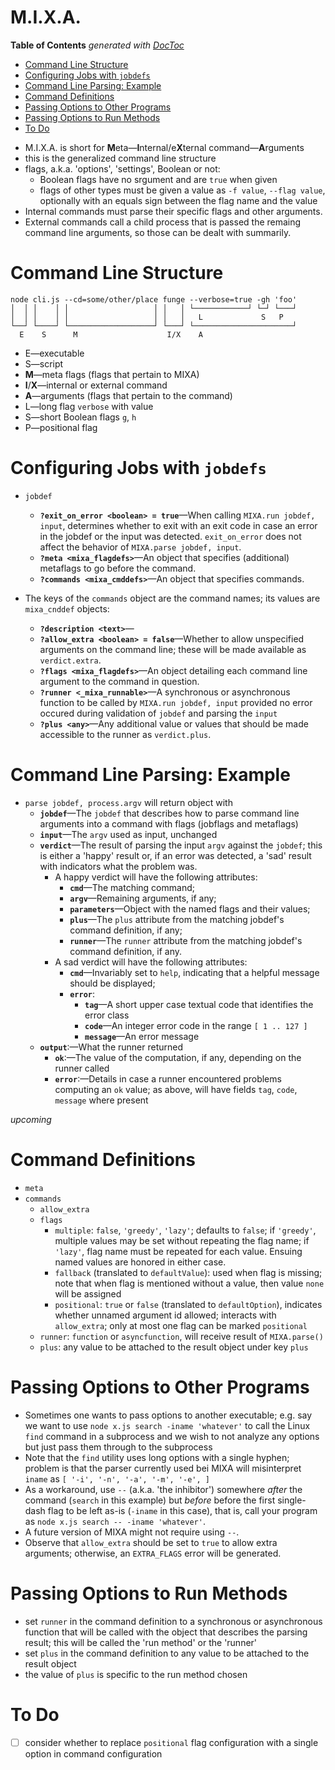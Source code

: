

# M.I.X.A.

<!-- START doctoc generated TOC please keep comment here to allow auto update -->
<!-- DON'T EDIT THIS SECTION, INSTEAD RE-RUN doctoc TO UPDATE -->
**Table of Contents**  *generated with [DocToc](https://github.com/thlorenz/doctoc)*

- [Command Line Structure](#command-line-structure)
- [Configuring Jobs with `jobdefs`](#configuring-jobs-with-jobdefs)
- [Command Line Parsing: Example](#command-line-parsing-example)
- [Command Definitions](#command-definitions)
- [Passing Options to Other Programs](#passing-options-to-other-programs)
- [Passing Options to Run Methods](#passing-options-to-run-methods)
- [To Do](#to-do)

<!-- END doctoc generated TOC please keep comment here to allow auto update -->

* M.I.X.A. is short for **M**eta—**I**nternal/e**X**ternal command—**A**rguments
* this is the generalized command line structure
* flags, a.k.a. 'options', 'settings', Boolean or not:
  * Boolean flags have no srgument and are `true` when given
  * flags of other types must be given a value as `-f value`, `--flag value`, optionally with an equals sign
    between the flag name and the value
* Internal commands must parse their specific flags and other arguments.
* External commands call a child process that is passed the remaing command line arguments, so those can be
  dealt with summarily.

# Command Line Structure

```
node cli.js --cd=some/other/place funge --verbose=true -gh 'foo'
│  │ │    │ │                   │ │   │ └────────────┘ └─┘ └───┘
│  │ │    │ │                   │ │   │   L             S   P
└──┘ └────┘ └───────────────────┘ └───┘ └──────────────────────┘
  E    S      M                    I/X    A
```

* E—executable
* S—script
* **M**—meta flags (flags that pertain to MIXA)
* **I**/**X**—internal or external command
* **A**—arguments (flags that pertain to the command)
* L—long flag `verbose` with value
* S—short Boolean flags `g`, `h`
* P—positional flag

# Configuring Jobs with `jobdefs`

* `jobdef`
  * **`?exit_on_error <boolean> = true`**—When calling `MIXA.run jobdef, input`, determines whether to exit
    with an exit code in case an error in the jobdef or the input was detected. `exit_on_error` does not
    affect the behavior of `MIXA.parse jobdef, input`.
  * **`?meta <mixa_flagdefs>`**—An object that specifies (additional) metaflags to go before the command.
  * **`?commands <mixa_cmddefs>`**—An object that specifies commands.

* The keys of the `commands` object are the command names; its values are `mixa_cnddef` objects:
  * **`?description <text>`**—
  * **`?allow_extra <boolean> = false`**—Whether to allow unspecified arguments on the command line; these
    will be made available as `verdict.extra`.
  * **`?flags <mixa_flagdefs>`**—An object detailing each command line argument to the command in question.
  * **`?runner <_mixa_runnable>`**—A synchronous or asynchronous function to be called by `MIXA.run jobdef,
    input` provided no error occured during validation of `jobdef` and parsing the `input`
  * **`?plus <any>`**—Any additional value or values that should be made accessible to the runner as
    `verdict.plus`.

# Command Line Parsing: Example

* `parse jobdef, process.argv` will return object with
  * **`jobdef`**—The `jobdef` that describes how to parse command line arguments into a command with
    flags (jobflags and metaflags)
  * **`input`**—The `argv` used as input, unchanged
  * **`verdict`**—The result of parsing the input `argv` against the `jobdef`; this is either a 'happy'
    result or, if an error was detected, a 'sad' result with indicators what the problem was.
    * A happy verdict will have the following attributes:
      * **`cmd`**—The matching command;
      * **`argv`**—Remaining arguments, if any;
      * **`parameters`**—Object with the named flags and their values;
      * **`plus`**—The `plus` attribute from the matching jobdef's command definition, if any;
      * **`runner`**—The `runner` attribute from the matching jobdef's command definition, if any.
    * A sad verdict will have the following attributes:
      * **`cmd`**—Invariably set to `help`, indicating that a helpful message should be displayed;
      * **`error`**:
        * **`tag`**—A short upper case textual code that identifies the error class
        * **`code`**—An integer error code in the range `[ 1 .. 127 ]`
        * **`message`**—An error message
  * **`output`**:—What the runner returned
    * **`ok`**:—The value of the computation, if any, depending on the runner called
    * **`error`**:—Details in case a runner encountered problems computing an `ok` value; as above, will
      have fields `tag`, `code`, `message` where present

*upcoming*

# Command Definitions

* `meta`
* `commands`
  * `allow_extra`
  * `flags`
    * `multiple`: `false`, `'greedy'`, `'lazy'`; defaults to `false`; if `'greedy'`, multiple values may be
      set without repeating the flag name; if `'lazy'`, flag name must be repeated for each value. Ensuing
      named values are honored in either case.
    * `fallback` (translated to `defaultValue`): used when flag is missing; note that when flag is mentioned
      without a value, then value `none` will be assigned
    * `positional`: `true` or `false` (translated to `defaultOption`), indicates whether unnamed argument
      id allowed; interacts with `allow_extra`; only at most one flag can be marked `positional`
  * `runner`: `function` or `asyncfunction`, will receive result of `MIXA.parse()`
  * `plus`: any value to be attached to the result object under key `plus`
  <!-- * `raw`: when `true`,  -->

# Passing Options to Other Programs

* Sometimes one wants to pass options to another executable; e.g. say we want to use `node x.js search
  -iname 'whatever'` to call the Linux `find` command in a subprocess and we wish to not analyze any options
  but just pass them through to the subprocess
* Note that the `find` utility uses long options with a single hyphen; problem is that the parser currently
  used bei MIXA will misinterpret `iname` as `[ '-i', '-n', '-a', '-m', '-e', ]`
* As a workaround, use `--` (a.k.a. 'the inhibitor') somewhere *after* the command (`search` in this
  example) but *before* before the first single-dash flag to be left as-is (`-iname` in this case), that is,
  call your program as `node x.js search -- -iname 'whatever'`.
* A future version of MIXA might not require using `--`.
* Observe that `allow_extra` should be set to `true` to allow extra arguments; otherwise, an `EXTRA_FLAGS`
  error will be generated.

# Passing Options to Run Methods

* set `runner` in the command definition to a synchronous or asynchronous function that will be called with the
  object that describes the parsing result; this will be called the 'run method' or the 'runner'
* set `plus` in the command definition to any value to be attached to the result object
* the value of `plus` is specific to the run method chosen

# To Do

* [ ] consider whether to replace `positional` flag configuration with a single option in command
  configuration
